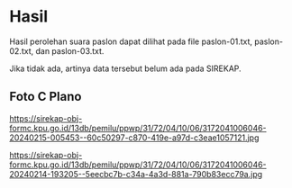 # Hasil

Hasil perolehan suara paslon dapat dilihat pada file paslon-01.txt, paslon-02.txt, dan paslon-03.txt.

Jika tidak ada, artinya data tersebut belum ada pada SIREKAP.

## Foto C Plano

https://sirekap-obj-formc.kpu.go.id/13db/pemilu/ppwp/31/72/04/10/06/3172041006046-20240215-005453--60c50297-c870-419e-a97d-c3eae1057121.jpg

https://sirekap-obj-formc.kpu.go.id/13db/pemilu/ppwp/31/72/04/10/06/3172041006046-20240214-193205--5eecbc7b-c34a-4a3d-881a-790b83ecc79a.jpg
